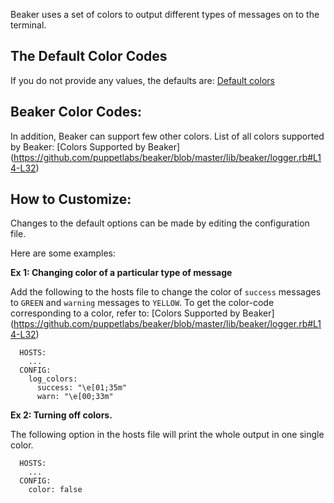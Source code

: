 Beaker uses a set of colors to output different types of messages on to the terminal.

## The Default Color Codes

If you do not provide any values, the defaults are: [Default colors](https://github.com/puppetlabs/beaker/blob/master/lib/beaker/logger.rb#L85-L95)

## Beaker Color Codes:

In addition, Beaker can support few other colors. List of all colors supported by Beaker: [Colors Supported by Beaker] (https://github.com/puppetlabs/beaker/blob/master/lib/beaker/logger.rb#L14-L32)

## How to Customize:

Changes to the default options can be made by editing the configuration file.

Here are some examples:

**Ex 1: Changing color of a particular type of message**

Add the following to the hosts file to change the color of `success` messages to `GREEN` and `warning` messages to `YELLOW`. To get the color-code corresponding to a color, refer to: [Colors Supported by Beaker] (https://github.com/puppetlabs/beaker/blob/master/lib/beaker/logger.rb#L14-L32)

      HOSTS:
        ...
      CONFIG:
        log_colors:
          success: "\e[01;35m"
          warn: "\e[00;33m"

**Ex 2: Turning off colors.**

The following option in the hosts file will print the whole output in one single color.

      HOSTS:
        ...
      CONFIG:
        color: false
